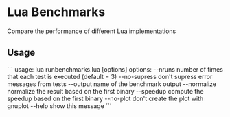 # Lua Benchmarks

Compare the performance of different Lua implementations

## Usage

´´´
usage: lua runbenchmarks.lua [options]
options:
    --nruns <n>      number of times that each test is executed (default = 3)
    --no-supress     don't supress error messages from tests
    --output <name>  name of the benchmark output
    --normalize      normalize the result based on the first binary
    --speedup        compute the speedup based on the first binary
    --no-plot        don't create the plot with gnuplot
    --help           show this message
´´´

